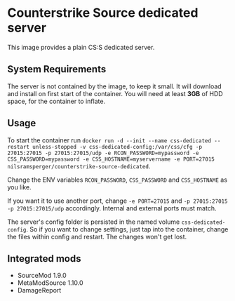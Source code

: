 # Counterstrike Source dedicated server
This image provides a plain CS:S dedicated server.

## System Requirements
The server is not contained by the image, to keep it small.
It will download and install on first start of the container.
You will need at least **3GB** of HDD space, for the container to inflate.

## Usage
To start the container run `docker run -d --init --name css-dedicated --restart unless-stopped -v css-dedicated-config:/var/css/cfg -p 27015:27015 -p 27015:27015/udp -e RCON_PASSWORD=mypassword -e CSS_PASSWORD=mypassword -e CSS_HOSTNAME=myservername -e PORT=27015 nilsramsperger/counterstrike-source-dedicated`.

Change the ENV variables `RCON_PASSWORD`, `CSS_PASSWORD` and `CSS_HOSTNAME` as you like.

If you want it to use another port, change `-e PORT=27015` and `-p 27015:27015 -p 27015:27015/udp` accordingly.
Internal and external ports must match.

The server's config folder is persisted in the named volume `css-dedicated-config`.
So if you want to change settings, just tap into the container, change the files within config and restart.
The changes won't get lost.

## Integrated mods
* SourceMod 1.9.0
* MetaModSource 1.10.0
* DamageReport